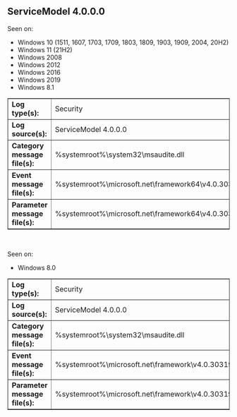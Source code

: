 ## ServiceModel 4.0.0.0

Seen on:
* Windows 10 (1511, 1607, 1703, 1709, 1803, 1809, 1903, 1909, 2004, 20H2)
* Windows 11 (21H2)
* Windows 2008
* Windows 2012
* Windows 2016
* Windows 2019
* Windows 8.1

<table border="1" class="docutils">
  <tbody>
    <tr>
      <td><b>Log type(s):</b></td>
      <td>Security</td>
    </tr>
    <tr>
      <td><b>Log source(s):</b></td>
      <td>ServiceModel 4.0.0.0</td>
    </tr>
    <tr>
      <td><b>Category message file(s):</b></td>
      <td>%systemroot%\system32\msaudite.dll</td>
    </tr>
    <tr>
      <td><b>Event message file(s):</b></td>
      <td>%systemroot%\microsoft.net\framework64\v4.0.30319\servicemodelevents.dll</td>
    </tr>
    <tr>
      <td><b>Parameter message file(s):</b></td>
      <td>%systemroot%\microsoft.net\framework64\v4.0.30319\servicemodelevents.dll</td>
    </tr>
  </tbody>
</table>

&nbsp;

Seen on:
* Windows 8.0

<table border="1" class="docutils">
  <tbody>
    <tr>
      <td><b>Log type(s):</b></td>
      <td>Security</td>
    </tr>
    <tr>
      <td><b>Log source(s):</b></td>
      <td>ServiceModel 4.0.0.0</td>
    </tr>
    <tr>
      <td><b>Category message file(s):</b></td>
      <td>%systemroot%\system32\msaudite.dll</td>
    </tr>
    <tr>
      <td><b>Event message file(s):</b></td>
      <td>%systemroot%\microsoft.net\framework\v4.0.30319\servicemodelevents.dll</td>
    </tr>
    <tr>
      <td><b>Parameter message file(s):</b></td>
      <td>%systemroot%\microsoft.net\framework\v4.0.30319\servicemodelevents.dll</td>
    </tr>
  </tbody>
</table>

&nbsp;

